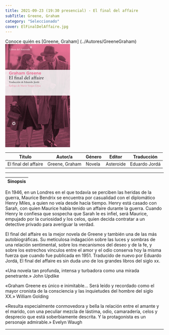 ```yaml
---
title: 2021-09-23 (19:30 presencial) - El final del affaire
subTitle: Greene, Graham
category: "Seleccionado"
cover: ElFinalDelAffaire.jpg
---  
```

Conoce quién es [Greene, Graham] (../Autores/GreeneGraham)
!["Imagen no encontrada"](ElFinalDelAffaire.jpg)

Título | Autor/a | Género | Editor | Traducción |
------ | ------- | ------ | ------ | --------- |
El final del affaire | Greene, Graham | Novela | Asteroide | Eduardo Jordá |
***
|Sinopsis|
|--------|
En 1946, en un Londres en el que todavía se perciben las heridas de la guerra, Maurice Bendrix se encuentra por casualidad con el diplomático Henry Miles, a quien no veía desde hacía tiempo. Henry está casado con Sarah, con quien Maurice había tenido un affaire durante la guerra. Cuando Henry le confiesa que sospecha que Sarah le es infiel, será Maurice, empujado por la curiosidad y los celos, quien decida contratar a un detective privado para averiguar la verdad.

El final del affaire es la mejor novela de Greene y también una de las más autobiográficas. Su meticulosa indagación sobre las luces y sombras de una relación sentimental, sobre los mecanismos del deseo y de la fe, y sobre los estrechos vínculos entre el amor y el odio conserva hoy la misma fuerza que cuando fue publicada en 1951. Traducido de nuevo por Eduardo Jordá, El final del affaire es sin duda uno de los grandes libros del siglo xx.

«Una novela tan profunda, intensa y turbadora como una mirada penetrante.» John Updike

«Graham Greene es único e inimitable… Será leído y recordado como el mayor cronista de la consciencia y las inquietudes del hombre del siglo XX.» William Golding

«Resulta especialmente conmovedora y bella la relación entre el amante y el marido, con una peculiar mezcla de lástima, odio, camaradería, celos y desprecio que está soberbiamente descrita. Y la protagonista es un personaje admirable.» Evelyn Waugh
***
